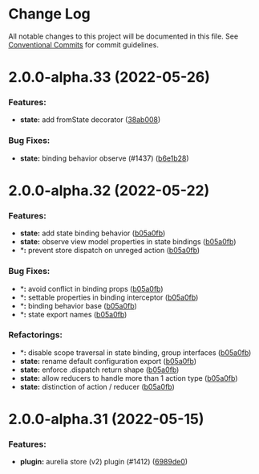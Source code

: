 # Change Log

All notable changes to this project will be documented in this file.
See [Conventional Commits](https://conventionalcommits.org) for commit guidelines.

<a name="2.0.0-alpha.33"></a>
# 2.0.0-alpha.33 (2022-05-26)

### Features:

* **state:** add fromState decorator ([38ab008](https://github.com/aurelia/aurelia/commit/38ab008))


### Bug Fixes:

* **state:** binding behavior observe (#1437) ([b6e1b28](https://github.com/aurelia/aurelia/commit/b6e1b28))

<a name="2.0.0-alpha.32"></a>
# 2.0.0-alpha.32 (2022-05-22)

### Features:

* **state:** add state binding behavior ([b05a0fb](https://github.com/aurelia/aurelia/commit/b05a0fb))
* **state:** observe view model properties in state bindings ([b05a0fb](https://github.com/aurelia/aurelia/commit/b05a0fb))
* ***:** prevent store dispatch on unreged action ([b05a0fb](https://github.com/aurelia/aurelia/commit/b05a0fb))


### Bug Fixes:

* ***:** avoid conflict in binding props ([b05a0fb](https://github.com/aurelia/aurelia/commit/b05a0fb))
* ***:** settable properties in binding interceptor ([b05a0fb](https://github.com/aurelia/aurelia/commit/b05a0fb))
* ***:** binding behavior base ([b05a0fb](https://github.com/aurelia/aurelia/commit/b05a0fb))
* ***:** state export names ([b05a0fb](https://github.com/aurelia/aurelia/commit/b05a0fb))


### Refactorings:

* ***:** disable scope traversal in state binding, group interfaces ([b05a0fb](https://github.com/aurelia/aurelia/commit/b05a0fb))
* **state:** rename default configuration export ([b05a0fb](https://github.com/aurelia/aurelia/commit/b05a0fb))
* **state:** enforce .dispatch return shape ([b05a0fb](https://github.com/aurelia/aurelia/commit/b05a0fb))
* **state:** allow reducers to handle more than 1 action type ([b05a0fb](https://github.com/aurelia/aurelia/commit/b05a0fb))
* **state:** distinction of action / reducer ([b05a0fb](https://github.com/aurelia/aurelia/commit/b05a0fb))

<a name="2.0.0-alpha.31"></a>
# 2.0.0-alpha.31 (2022-05-15)

### Features:

* **plugin:** aurelia store (v2) plugin (#1412) ([6989de0](https://github.com/aurelia/aurelia/commit/6989de0))

